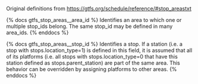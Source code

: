 Original definitions from https://gtfs.org/schedule/reference/#stop_areastxt

{% docs gtfs_stop_areas\_\_area_id %}
Identifies an area to which one or multiple stop_ids belong. The same stop_id may be defined in many area_ids.
{% enddocs %}

{% docs gtfs_stop_areas\_\_stop_id %}
Identifies a stop. If a station (i.e. a stop with stops.location_type=1) is defined in this field, it is assumed that all of its platforms (i.e. all stops with stops.location_type=0 that have this station defined as stops.parent_station) are part of the same area. This behavior can be overridden by assigning platforms to other areas.
{% enddocs %}
